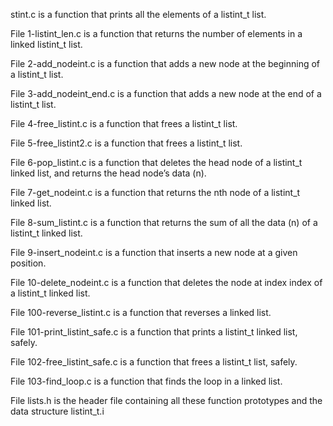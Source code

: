 stint.c is a function that prints all the elements of a listint_t list.

File 1-listint_len.c is a function that returns the number of elements in a linked listint_t list.

File 2-add_nodeint.c is a function that adds a new node at the beginning of a listint_t list.

File 3-add_nodeint_end.c is a function that adds a new node at the end of a listint_t list.

File 4-free_listint.c is a function that frees a listint_t list.

File 5-free_listint2.c is a function that frees a listint_t list.

File 6-pop_listint.c is a function that deletes the head node of a listint_t linked list, and returns the head node’s data (n).

File 7-get_nodeint.c is a function that returns the nth node of a listint_t linked list.

File 8-sum_listint.c is a function that returns the sum of all the data (n) of a listint_t linked list.

File 9-insert_nodeint.c is a function that inserts a new node at a given position.

File 10-delete_nodeint.c is a function that deletes the node at index index of a listint_t linked list.

File 100-reverse_listint.c is a function that reverses a linked list.

File 101-print_listint_safe.c is a function that prints a listint_t linked list, safely.

File 102-free_listint_safe.c is a function that frees a listint_t list, safely.

File 103-find_loop.c is a function that finds the loop in a linked list.

File lists.h is the header file containing all these function prototypes and the data structure listint_t.i
